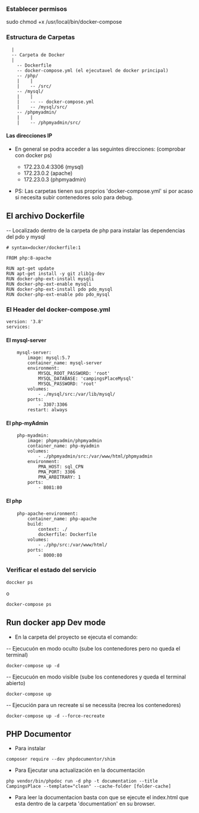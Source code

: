### Establecer permisos
sudo chmod +x /usr/local/bin/docker-compose

### Estructura de Carpetas

```
  |
  -- Carpeta de Docker
  |
    -- Dockerfile
    -- docker-compose.yml (el ejecutavel de docker principal)
    -- /php/
    |    |
    |    -- /src/
    -- /mysql/
    |    |
    |    -- -- docker-compose.yml
    |    -- /mysql/src/
    -- /phpmyadmin/
    |    |
    |    -- /phpmyadmin/src/
```

#### Las direcciones IP 
- En general se podra acceder a las seguintes direcciones: (comprobar con docker ps)
  - 172.23.0.4:3306 (mysql)
  - 172.23.0.2 (apache)
  - 172.23.0.3 (phpmyadmin)


- PS: Las carpetas tienen sus proprios 'docker-compose.yml' si por acaso si necesita subir contenedores solo para debug.

## El archivo Dockerfile

-- Localizado dentro de la carpeta de php para instalar las dependencias del pdo y mysql

```
# syntax=docker/dockerfile:1

FROM php:8-apache

RUN apt-get update
RUN apt-get install -y git zlib1g-dev
RUN docker-php-ext-install mysqli 
RUN docker-php-ext-enable mysqli
RUN docker-php-ext-install pdo pdo_mysql 
RUN docker-php-ext-enable pdo pdo_mysql
```

### El Header del docker-compose.yml

```
version: '3.8'
services:
```

#### El mysql-server 

```
    mysql-server:
        image: mysql:5.7
        container_name: mysql-server
        environment:
            MYSQL_ROOT_PASSWORD: 'root'
            MYSQL_DATABASE: 'campingsPlaceMysql'
            MYSQL_PASSWORD: 'root'
        volumes:
            - ./mysql/src:/var/lib/mysql/
        ports:
            - 3307:3306
        restart: always
```

#### El php-myAdmin 

```
    php-myadmin:
        image: phpmyadmin/phpmyadmin
        container_name: php-myadmin
        volumes:
            - ./phpmyadmin/src:/var/www/html/phpmyadmin
        environment:
            PMA_HOST: sql_CPN
            PMA_PORT: 3306
            PMA_ARBITRARY: 1
        ports:
            - 8081:80
```

#### El php 

```
    php-apache-environment:
        container_name: php-apache
        build:
            context: ./
            dockerfile: Dockerfile
        volumes:
            - ./php/src:/var/www/html/
        ports:
            - 8000:80
```

### Verificar  el estado del servicio
```
doccker ps
```
o 
```
docker-compose ps
```

## Run docker app Dev mode

- En la carpeta del proyecto se ejecuta el comando:

-- Ejecucuón en modo oculto (sube los contenedores pero no queda el terminal)

```
docker-compose up -d
```
-- Ejecucuón en modo visible (sube los contenedores y queda el terminal abierto)

```
docker-compose up
```
-- Ejecución para un recreate si se necessita (recrea los contenedores)
```
docker-compose up -d --force-recreate
```

## PHP Documentor 

- Para instalar 

```
composer require --dev phpdocumentor/shim
```

- Para Ejecutar una actualización en la documentación

```
php vendor/bin/phpdoc run -d php -t documentation --title CampingsPlace --template="clean" --cache-folder [folder-cache]
```

- Para leer la documentacion basta con que se ejecute el index.html que esta dentro de la carpeta 'documentation' en su browser.